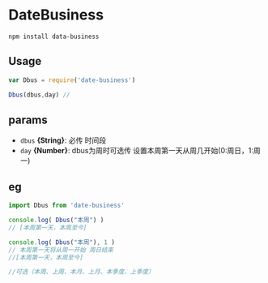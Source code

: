 # DateBusiness

```
npm install data-business
```


## Usage

``` js
var Dbus = require('date-business')

Dbus(dbus,day) // 


```



## params

* `dbus` **{String}**: 必传 时间段
* `day` **{Number}**:  dbus为周时可选传 设置本周第一天从周几开始(0:周日，1:周一)


## eg

``` js
import Dbus from 'date-business' 

console.log( Dbus("本周") )
// [本周第一天，本周至今]

console.log( Dbus("本周"), 1 )
// 本周第一天将从周一开始 周日结束
//[本周第一天，本周至今]

//可选（本周、上周、本月、上月、本季度、上季度）

```
